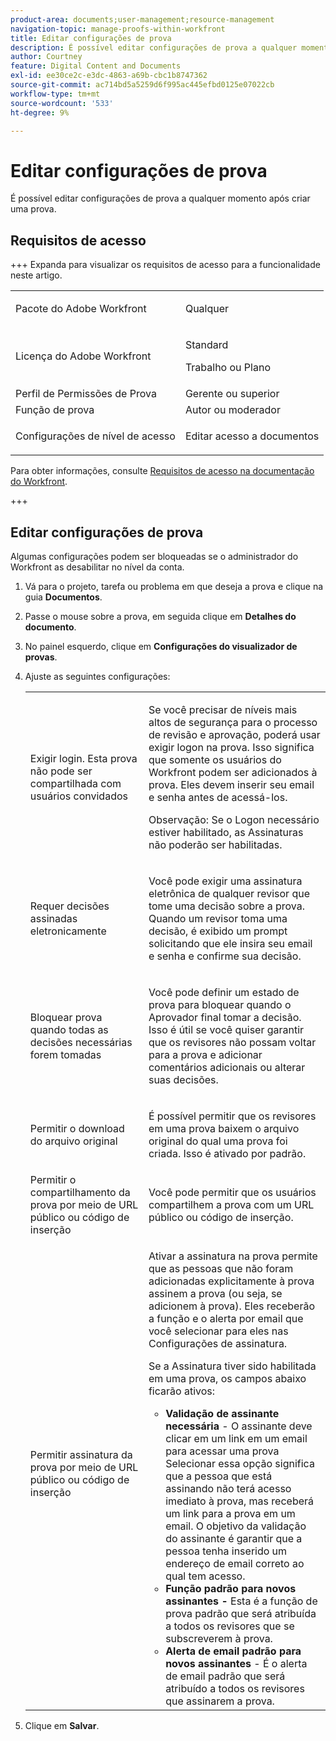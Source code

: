 ```yaml
---
product-area: documents;user-management;resource-management
navigation-topic: manage-proofs-within-workfront
title: Editar configurações de prova
description: É possível editar configurações de prova a qualquer momento após criar uma prova.
author: Courtney
feature: Digital Content and Documents
exl-id: ee30ce2c-e3dc-4863-a69b-cbc1b8747362
source-git-commit: ac714bd5a5259d6f995ac445efbd0125e07022cb
workflow-type: tm+mt
source-wordcount: '533'
ht-degree: 9%

---
```


# Editar configurações de prova

É possível editar configurações de prova a qualquer momento após criar uma prova.

## Requisitos de acesso

+++ Expanda para visualizar os requisitos de acesso para a funcionalidade neste artigo.

<table style="table-layout:auto"> 
 <col> 
 <col> 
 <tbody> 
  <tr> 
   <td role="rowheader">Pacote do Adobe Workfront</td> 
   <td> <p>Qualquer</p> </td> 
  </tr> 
  <tr> 
   <td role="rowheader">Licença do Adobe Workfront</td> 
   <td> 
   <p>Standard</p>
   <p>Trabalho ou Plano</p>
   </td> 
  </tr> 
  <tr> 
   <td role="rowheader">Perfil de Permissões de Prova </td> 
   <td>Gerente ou superior</td> 
  </tr> 
  <tr> 
   <td role="rowheader">Função de prova</td> 
   <td>Autor ou moderador</td> 
  </tr> 
  <tr> 
   <td role="rowheader">Configurações de nível de acesso</td> 
   <td> <p>Editar acesso a documentos</p></td> 
  </tr> 
 </tbody> 
</table>

Para obter informações, consulte [Requisitos de acesso na documentação do Workfront](/help/quicksilver/administration-and-setup/add-users/access-levels-and-object-permissions/access-level-requirements-in-documentation.md).

+++

## Editar configurações de prova

Algumas configurações podem ser bloqueadas se o administrador do Workfront as desabilitar no nível da conta.

1. Vá para o projeto, tarefa ou problema em que deseja a prova e clique na guia **Documentos**.
1. Passe o mouse sobre a prova, em seguida clique em **Detalhes do documento**.
1. No painel esquerdo, clique em **Configurações do visualizador de provas**.
1. Ajuste as seguintes configurações:

   <table style="table-layout:auto"> 
    <col> 
    <col> 
    <tbody> 
     <tr> 
      <td role="rowheader">Exigir login. Esta prova não pode ser compartilhada com usuários convidados</td> 
      <td> <p>Se você precisar de níveis mais altos de segurança para o processo de revisão e aprovação, poderá usar exigir logon na prova. Isso significa que somente os usuários do Workfront podem ser adicionados à prova. Eles devem inserir seu email e senha antes de acessá-los.</p> <p>Observação: <em style="font-style: normal;">Se o Logon necessário estiver habilitado, as Assinaturas não poderão ser habilitadas.</em> </p> </td> 
     </tr> 
     <tr> 
      <td role="rowheader">Requer decisões assinadas eletronicamente</td> 
      <td> <p>Você pode exigir uma assinatura eletrônica de qualquer revisor que tome uma decisão sobre a prova. Quando um revisor toma uma decisão, é exibido um prompt solicitando que ele insira seu email e senha e confirme sua decisão.</p> </td> 
     </tr> 
     <tr> 
      <td role="rowheader">Bloquear prova quando todas as decisões necessárias forem tomadas</td> 
      <td> <p>Você pode definir um estado de prova para bloquear quando o Aprovador final tomar a decisão. Isso é útil se você quiser garantir que os revisores não possam voltar para a prova e adicionar comentários adicionais ou alterar suas decisões.</p> </td> 
     </tr> 
     <tr> 
      <td role="rowheader">Permitir o download do arquivo original</td> 
      <td> <p>É possível permitir que os revisores em uma prova baixem o arquivo original do qual uma prova foi criada. Isso é ativado por padrão.</p> </td> 
     </tr> 
     <tr> 
      <td role="rowheader">Permitir o compartilhamento da prova por meio de URL público ou código de inserção</td> 
      <td>Você pode permitir que os usuários compartilhem a prova com um URL público ou código de inserção. </td> 
     </tr> 
     <tr> 
      <td role="rowheader">Permitir assinatura da prova por meio de URL público ou código de inserção</td> 
      <td> <p>Ativar a assinatura na prova permite que as pessoas que não foram adicionadas explicitamente à prova assinem a prova (ou seja, se adicionem à prova). Eles receberão a função e o alerta por email que você selecionar para eles nas Configurações de assinatura.</p> <p>Se a Assinatura tiver sido habilitada em uma prova, os campos abaixo ficarão ativos:</p> 
       <ul> 
        <li><strong>Validação de assinante necessária</strong> - O assinante deve clicar em um link em um email para acessar uma prova<br>Selecionar essa opção significa que a pessoa que está assinando não terá acesso imediato à prova, mas receberá um link para a prova em um email. O objetivo da validação do assinante é garantir que a pessoa tenha inserido um endereço de email correto ao qual tem acesso.</li> 
        <li><strong>Função padrão para novos assinantes -</strong> Esta é a função de prova padrão que será atribuída a todos os revisores que se subscreverem à prova.</li> 
        <li><strong>Alerta de email padrão para novos assinantes</strong> - É o alerta de email padrão que será atribuído a todos os revisores que assinarem a prova.</li> 
       </ul> </td> 
     </tr> 
    </tbody> 
   </table>

1. Clique em **Salvar**.

 
